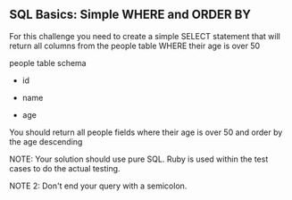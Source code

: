 ## SQL Basics: Simple WHERE and ORDER BY

For this challenge you need to create a simple SELECT statement that will return all columns from the people table WHERE their age is over 50

people table schema

- id

- name

- age

You should return all people fields where their age is over 50 and order by the age descending

NOTE: Your solution should use pure SQL. Ruby is used within the test cases to do the actual testing.

NOTE 2: Don't end your query with a semicolon.